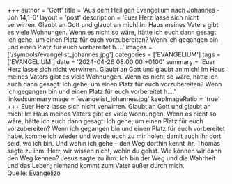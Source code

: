 +++
author = 'Gott'
title = 'Aus dem Heiligen Evangelium nach Johannes - Joh 14,1-6'
layout = 'post'
description = 'Euer Herz lasse sich nicht verwirren. Glaubt an Gott und glaubt an mich! Im Haus meines Vaters gibt es viele Wohnungen. Wenn es nicht so wäre, hätte ich euch dann gesagt: Ich gehe, um einen Platz für euch vorzubereiten? Wenn ich gegangen bin und einen Platz für euch vorbereitet h....'
images = ['/symbols/evangelist_johannes.jpg']
categories = ['EVANGELIUM']
tags = ['EVANGELIUM']
date = '2024-04-26 08:00:00 +0100'
summary = 'Euer Herz lasse sich nicht verwirren. Glaubt an Gott und glaubt an mich! Im Haus meines Vaters gibt es viele Wohnungen. Wenn es nicht so wäre, hätte ich euch dann gesagt: Ich gehe, um einen Platz für euch vorzubereiten? Wenn ich gegangen bin und einen Platz für euch vorbereitet h....'
linkedsummaryImage = 'evangelist_johannes.jpg'
keepImageRatio = 'true'
+++
Euer Herz lasse sich nicht verwirren. Glaubt an Gott und glaubt an mich!
Im Haus meines Vaters gibt es viele Wohnungen. Wenn es nicht so wäre, hätte ich euch dann gesagt: Ich gehe, um einen Platz für euch vorzubereiten?
Wenn ich gegangen bin und einen Platz für euch vorbereitet habe, komme ich wieder und werde euch zu mir holen, damit auch ihr dort seid, wo ich bin.<!--more-->
Und wohin ich gehe – den Weg dorthin kennt ihr.
Thomas sagte zu ihm: Herr, wir wissen nicht, wohin du gehst. Wie können wir dann den Weg kennen?
Jesus sagte zu ihm: Ich bin der Weg und die Wahrheit und das Leben; niemand kommt zum Vater außer durch mich.<br> [Quelle: Evangelizo](https://evangeliumtagfuertag.org/DE/gospel)
